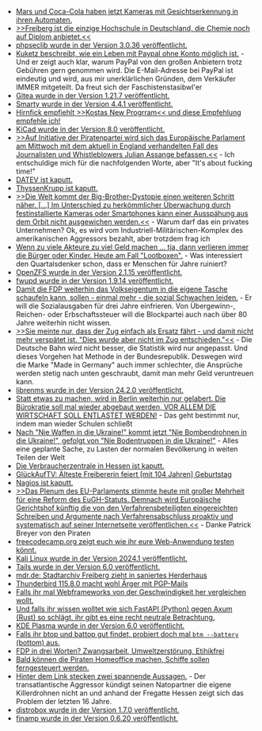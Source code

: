 * [Mars und Coca-Cola haben jetzt Kameras mit Gesichtserkennung in ihren Automaten.](https://www.borncity.com/blog/2024/02/26/kamera-zur-gesichtserkennung-in-invenda-automaten-mars-coca-cola-entdeckt/)
* [>>Freiberg ist die einzige Hochschule in Deutschland, die Chemie noch auf Diplom anbietet.<<](https://www.spiegel.de/start/studieren-in-freiberg-campus-wohnviertel-wg-zimmer-preise-und-kneipen-a-5e6e58ce-3098-4439-9ec3-06e1462acf5b)
* [phpseclib wurde in der Version 3.0.36 veröffentlicht.](https://github.com/phpseclib/phpseclib/releases/tag/3.0.36)
* [Kuketz beschreibt, wie ein Leben mit Paypal ohne Konto möglich ist.](https://www.kuketz-blog.de/paypal-ohne-konto-nutzen-was-geht-und-was-nicht-geht/) - Und er zeigt auch klar, warum PayPal von den großen Anbietern trotz Gebühren gern genommen wird. Die E-Mail-Adresse bei PayPal ist eindeutig und wird, aus mir unerklärlichen Gründen, dem Verkäufer IMMER mitgeteilt. Da freut sich der Faschistenstasibwl'er
* [Gitea wurde in der Version 1.21.7 veröffentlicht.](https://github.com/go-gitea/gitea/releases/tag/v1.21.7)
* [Smarty wurde in der Version 4.4.1 veröffentlicht.](https://github.com/smarty-php/smarty/releases/tag/v4.4.1)
* [Hirnfick empfiehlt >>Kostas New Progrram<< und diese Empfehlung empfehle ich!](https://tuxproject.de/blog/2024/02/kuerzestkritik-kostas-new-progrram/)
* [KiCad wurde in der Version 8.0 veröffentlicht.](https://www.phoronix.com/news/KiCad-8.0-Released)
* [>>Auf Initiative der Piratenpartei wird sich das Europäische Parlament am Mittwoch mit dem aktuell in England verhandelten Fall des Journalisten und Whistleblowers Julian Assange befassen.<<](https://www.patrick-breyer.de/piraten-beenden-schweigen-der-eu-zur-drohenden-auslieferung-von-julian-assange-an-die-usa/) - Ich entschuldige mich für die nachfolgenden Worte, aber "It's about fucking time!"
* [DATEV ist kaputt.](https://www.borncity.com/blog/2024/02/26/grostrung-der-datev-vom-26-februar-2024/)
* [ThyssenKrupp ist kaputt.](https://www.bleepingcomputer.com/news/security/steel-giant-thyssenkrupp-confirms-cyberattack-on-automotive-division/)
* [>>Die Welt kommt der Big-Brother-Dystopie einen weiteren Schritt näher. [...] Im Unterschied zu herkömmlicher Überwachung durch festinstallierte Kameras oder Smartphones kann einer Ausspähung aus dem Orbit nicht ausgewichen werden.<<](https://netzpolitik.org/2024/albedo-space-jetzt-kommen-die-ueberwachungssatelliten-die-einzelne-personen-beobachten-koennen/) - Warum darf das ein privates Unternehmen? Ok, es wird vom Industriell-Militärischen-Komplex des amerikanischen Aggressors bezahlt, aber trotzdem frag ich
* [Wenn zu viele Akteure zu viel Geld machen ... tja, dann verlieren immer die Bürger oder Kinder. Heute am Fall "Lootboxen".](https://netzpolitik.org/2024/gluecksspiel-die-lootbox-debatte-stagniert/) - Was interessiert den Quartalsdenker schon, dass er Menschen für Jahre ruiniert?
* [OpenZFS wurde in der Version 2.1.15 veröffentlicht.](https://github.com/openzfs/zfs/releases/tag/zfs-2.1.15)
* [fwupd wurde in der Version 1.9.14 veröffentlicht.](https://github.com/fwupd/fwupd/releases/tag/1.9.14)
* [Damit die FDP weiterhin das Volkseigentum in die eigene Tasche schaufeln kann, sollen - einmal mehr - die sozial Schwachen leiden.](http://blog.fefe.de/?ts=9b22acf0) - Er will die Sozialausgaben für drei Jahre einfrieren. Von Übergewinn-, Reichen- oder Erbschaftssteuer will die Blockpartei auch nach über 80 Jahre weiterhin nicht wissen.
* [>>Sie meinte nur, dass der Zug einfach als Ersatz fährt - und damit nicht mehr verspätet ist. "Dies wurde aber nicht im Zug entschieden."<<](http://blog.fefe.de/?ts=9b23750c) - Die Deutsche Bahn wird nicht besser, die Statistik wird nur angepasst. Und dieses Vorgehen hat Methode in der Bundesrepublik. Deswegen wird die Marke "Made in Germany" auch immer schlechter, die Ansprüche werden stetig nach unten geschraubt, damit man mehr Geld veruntreuen kann.
* [librenms wurde in der Version 24.2.0 veröffentlicht.](https://github.com/librenms/librenms/releases/tag/24.2.0)
* [Statt etwas zu machen, wird in Berlin weiterhin nur gelabert. Die Bürokratie soll mal wieder abgebaut werden, VOR ALLEM DIE WIRTSCHAFT SOLL ENTLASTET WERDEN!](http://blog.fefe.de/?ts=9b20db5d) - Das geht bestimmt nur, indem man wieder Schulen schließt
* [Nach "Nie Waffen in die Ukraine!" kommt jetzt "Nie Bombendrohnen in die Ukraine!", gefolgt von "Nie Bodentruppen in die Ukraine!"](http://blog.fefe.de/?ts=9b20cec8) - Alles eine geplante Sache, zu Lasten der normalen Bevölkerung in weiten Teilen der Welt
* [Die Verbraucherzentrale in Hessen ist kaputt.](https://www.bleepingcomputer.com/news/security/german-state-of-hessen-says-systems-encrypted-by-ransomware/)
* [GlückAufTV: Älteste Freibererin feiert [mit 104 Jahren] Geburtstag](https://www.youtube.com/watch?v=cDhEu4a__dA)
* [Nagios ist kaputt.](https://www.borncity.com/blog/2024/02/27/nagios-xi-schwachstellen-cve-2024-24401-und-cve-2024-24402-poc-ffentlich/)
* [>>Das Plenum des EU-Parlaments stimmte heute mit großer Mehrheit für eine Reform des EuGH-Statuts. Demnach wird Europäische Gerichtshof künftig die von den Verfahrensbeteiligten eingereichten Schreiben und Argumente nach Verfahrensabschluss proaktiv und systematisch auf seiner Internetseite veröffentlichen.<<](https://www.patrick-breyer.de/grosser-erfolg-dank-piraten-eu-parlament-stimmt-fuer-neue-transparenz-regeln-fuer-den-europaeischen-gerichtshof/) - Danke Patrick Breyer von den Piraten
* [freecodecamp.org zeigt euch wie ihr eure Web-Anwendung testen könnt.](https://www.freecodecamp.org/news/performance-testing-for-web-applications/)
* [Kali Linux wurde in der Version 2024.1 veröffentlicht.](https://www.bleepingcomputer.com/news/security/kali-linux-20241-released-with-4-new-tools-ui-refresh/)
* [Tails wurde in der Version 6.0 veröffentlicht.](https://lwn.net/Articles/963986/)
* [mdr.de: Stadtarchiv Freiberg zieht in saniertes Herderhaus](https://www.mdr.de/nachrichten/sachsen/chemnitz/freiberg/stadtarchiv-umbau-herderhaus-100.html)
* [Thunderbird 115.8.0 macht wohl Ärger mit PGP-Mails](https://www.borncity.com/blog/2024/02/28/thunderbird-aerger-mit-pgp/)
* [Falls ihr mal Webframeworks von der Geschwindigkeit her vergleichen wollt.](https://web-frameworks-benchmark.netlify.app/compare)
* [Und falls ihr wissen wolltet wie sich FastAPI (Python) gegen Axum (Rust) so schlägt, ihr gibt es eine recht neutrale Betrachtung.](https://github.com/zachcoleman/fastapi-vs-axum)
* [KDE Plasma wurde in der Version 6.0 veröffentlicht.](https://kde.org/de/announcements/megarelease/6/)
* [Falls ihr btop und battop gut findet, probiert doch mal `btm --battery` (bottom) aus.](https://github.com/ClementTsang/bottom)
* [FDP in drei Worten? Zwangsarbeit, Umweltzerstörung, Etihikfrei](http://blog.fefe.de/?ts=9b1e8c30)
* [Bald können die Piraten Homeoffice machen, Schiffe sollen ferngesteuert werden.](http://blog.fefe.de/?ts=9b2145f4)
* [Hinter dem Link stecken zwei spannende Aussagen.](http://blog.fefe.de/?ts=9b21a5dc) - Der transatlantische Aggressor kündigt seinen Natopartner die eigene Killerdrohnen nicht an und anhand der Fregatte Hessen zeigt sich das Problem der letzten 16 Jahre.
* [distrobox wurde in der Version 1.7.0 veröffentlicht.](https://github.com/89luca89/distrobox/releases/tag/1.7.0)
* [finamp wurde in der Version 0.6.20 veröffentlicht.](https://github.com/jmshrv/finamp/releases/tag/0.6.20)
